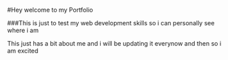 #Hey welcome to my Portfolio

###This is just to test my web development skills so i can personally see where i am 

This just has a bit about me and i will be updating it everynow and then so i am excited

